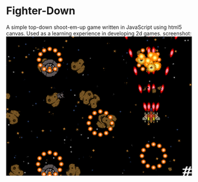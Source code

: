 # Fighter-Down
A simple top-down shoot-em-up game written in JavaScript using html5 canvas. Used as a learning experience in developing 2d games. screenshot:
![GitHub Logo](screenshot.png)
